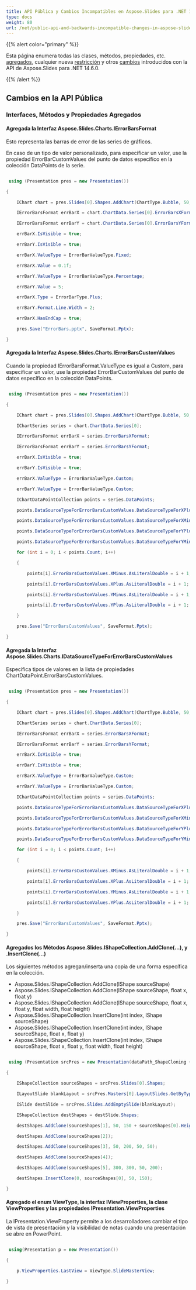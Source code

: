 ```yaml
---
title: API Pública y Cambios Incompatibles en Aspose.Slides para .NET 14.6.0
type: docs
weight: 80
url: /net/public-api-and-backwards-incompatible-changes-in-aspose-slides-for-net-14-6-0/
---
```


{{% alert color="primary" %}} 

Esta página enumera todas las clases, métodos, propiedades, etc. [agregados](/slides/net/public-api-and-backwards-incompatible-changes-in-aspose-slides-for-net-14-6-0/), cualquier nueva [restricción](/slides/net/public-api-and-backwards-incompatible-changes-in-aspose-slides-for-net-14-6-0/) y otros [cambios](/slides/net/public-api-and-backwards-incompatible-changes-in-aspose-slides-for-net-14-6-0/) introducidos con la API de Aspose.Slides para .NET 14.6.0.

{{% /alert %}} 
## **Cambios en la API Pública**
### **Interfaces, Métodos y Propiedades Agregados**
#### **Agregada la Interfaz Aspose.Slides.Charts.IErrorBarsFormat**
Esto representa las barras de error de las series de gráficos.

En caso de un tipo de valor personalizado, para especificar un valor, use la propiedad ErrorBarCustomValues del punto de datos específico en la colección DataPoints de la serie.

``` csharp

 using (Presentation pres = new Presentation())

{

    IChart chart = pres.Slides[0].Shapes.AddChart(ChartType.Bubble, 50, 50, 400, 300, true);

    IErrorBarsFormat errBarX = chart.ChartData.Series[0].ErrorBarsXFormat;

    IErrorBarsFormat errBarY = chart.ChartData.Series[0].ErrorBarsYFormat;

    errBarX.IsVisible = true;

    errBarY.IsVisible = true;

    errBarX.ValueType = ErrorBarValueType.Fixed;

    errBarX.Value = 0.1f;

    errBarY.ValueType = ErrorBarValueType.Percentage;

    errBarY.Value = 5;

    errBarX.Type = ErrorBarType.Plus;

    errBarY.Format.Line.Width = 2;

    errBarX.HasEndCap = true;

    pres.Save("ErrorBars.pptx", SaveFormat.Pptx);

}

``` 
#### **Agregada la Interfaz Aspose.Slides.Charts.IErrorBarsCustomValues**
Cuando la propiedad IErrorBarsFormat.ValueType es igual a Custom, para especificar un valor, use la propiedad ErrorBarCustomValues del punto de datos específico en la colección DataPoints.

``` csharp

 using (Presentation pres = new Presentation())

{

    IChart chart = pres.Slides[0].Shapes.AddChart(ChartType.Bubble, 50, 50, 400, 300, true);

    IChartSeries series = chart.ChartData.Series[0];

    IErrorBarsFormat errBarX = series.ErrorBarsXFormat;

    IErrorBarsFormat errBarY = series.ErrorBarsYFormat;

    errBarX.IsVisible = true;

    errBarY.IsVisible = true;

    errBarX.ValueType = ErrorBarValueType.Custom;

    errBarY.ValueType = ErrorBarValueType.Custom;

    IChartDataPointCollection points = series.DataPoints;

    points.DataSourceTypeForErrorBarsCustomValues.DataSourceTypeForXPlusValues = DataSourceType.DoubleLiterals;

    points.DataSourceTypeForErrorBarsCustomValues.DataSourceTypeForXMinusValues = DataSourceType.DoubleLiterals;

    points.DataSourceTypeForErrorBarsCustomValues.DataSourceTypeForYPlusValues = DataSourceType.DoubleLiterals;

    points.DataSourceTypeForErrorBarsCustomValues.DataSourceTypeForYMinusValues = DataSourceType.DoubleLiterals;

    for (int i = 0; i < points.Count; i++)

    {

        points[i].ErrorBarsCustomValues.XMinus.AsLiteralDouble = i + 1;

        points[i].ErrorBarsCustomValues.XPlus.AsLiteralDouble = i + 1;

        points[i].ErrorBarsCustomValues.YMinus.AsLiteralDouble = i + 1;

        points[i].ErrorBarsCustomValues.YPlus.AsLiteralDouble = i + 1;

    }

    pres.Save("ErrorBarsCustomValues", SaveFormat.Pptx);

}

``` 
#### **Agregada la Interfaz Aspose.Slides.Charts.IDataSourceTypeForErrorBarsCustomValues**
Especifica tipos de valores en la lista de propiedades ChartDataPoint.ErrorBarsCustomValues.

``` csharp

 using (Presentation pres = new Presentation())

{

    IChart chart = pres.Slides[0].Shapes.AddChart(ChartType.Bubble, 50, 50, 400, 300, true);

    IChartSeries series = chart.ChartData.Series[0];

    IErrorBarsFormat errBarX = series.ErrorBarsXFormat;

    IErrorBarsFormat errBarY = series.ErrorBarsYFormat;

    errBarX.IsVisible = true;

    errBarY.IsVisible = true;

    errBarX.ValueType = ErrorBarValueType.Custom;

    errBarY.ValueType = ErrorBarValueType.Custom;

    IChartDataPointCollection points = series.DataPoints;

    points.DataSourceTypeForErrorBarsCustomValues.DataSourceTypeForXPlusValues = DataSourceType.DoubleLiterals;

    points.DataSourceTypeForErrorBarsCustomValues.DataSourceTypeForXMinusValues = DataSourceType.DoubleLiterals;

    points.DataSourceTypeForErrorBarsCustomValues.DataSourceTypeForYPlusValues = DataSourceType.DoubleLiterals;

    points.DataSourceTypeForErrorBarsCustomValues.DataSourceTypeForYMinusValues = DataSourceType.DoubleLiterals;

    for (int i = 0; i < points.Count; i++)

    {

        points[i].ErrorBarsCustomValues.XMinus.AsLiteralDouble = i + 1;

        points[i].ErrorBarsCustomValues.XPlus.AsLiteralDouble = i + 1;

        points[i].ErrorBarsCustomValues.YMinus.AsLiteralDouble = i + 1;

        points[i].ErrorBarsCustomValues.YPlus.AsLiteralDouble = i + 1;

    }

    pres.Save("ErrorBarsCustomValues", SaveFormat.Pptx);

}

``` 
#### **Agregados los Métodos Aspose.Slides.IShapeCollection.AddClone(...), y .InsertClone(...)**
Los siguientes métodos agregan/inserta una copia de una forma específica en la colección. 

- Aspose.Slides.IShapeCollection.AddClone(IShape sourceShape)
- Aspose.Slides.IShapeCollection.AddClone(IShape sourceShape, float x, float y)
- Aspose.Slides.IShapeCollection.AddClone(IShape sourceShape, float x, float y, float width, float height)
- Aspose.Slides.IShapeCollection.InsertClone(int index, IShape sourceShape)
- Aspose.Slides.IShapeCollection.InsertClone(int index, IShape sourceShape, float x, float y)
- Aspose.Slides.IShapeCollection.InsertClone(int index, IShape sourceShape, float x, float y, float width, float height)

``` csharp

 using (Presentation srcPres = new Presentation(dataPath_ShapeCloning + "Source Frame.pptx"))

{

    IShapeCollection sourceShapes = srcPres.Slides[0].Shapes;

    ILayoutSlide blankLayout = srcPres.Masters[0].LayoutSlides.GetByType(SlideLayoutType.Blank);

    ISlide destSlide = srcPres.Slides.AddEmptySlide(blankLayout);

    IShapeCollection destShapes = destSlide.Shapes;

    destShapes.AddClone(sourceShapes[1], 50, 150 + sourceShapes[0].Height);

    destShapes.AddClone(sourceShapes[2]);

    destShapes.AddClone(sourceShapes[3], 50, 200, 50, 50);

    destShapes.AddClone(sourceShapes[4]);

    destShapes.AddClone(sourceShapes[5], 300, 300, 50, 200);

    destShapes.InsertClone(0, sourceShapes[0], 50, 150);

}

``` 
#### **Agregado el enum ViewType, la interfaz IViewProperties, la clase ViewProperties y las propiedades IPresentation.ViewProperties**
La IPresentation.ViewProperty permite a los desarrolladores cambiar el tipo de vista de presentación y la visibilidad de notas cuando una presentación se abre en PowerPoint.

``` csharp

 using(Presentation p = new Presentation())

{

    p.ViewProperties.LastView = ViewType.SlideMasterView;

}

```